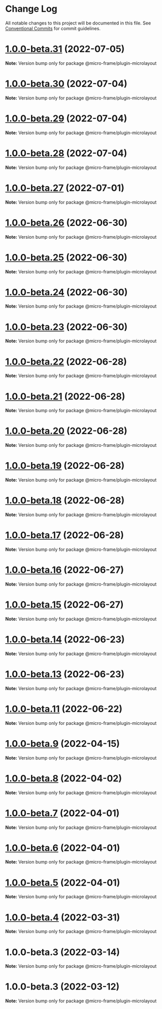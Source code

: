 # Change Log

All notable changes to this project will be documented in this file.
See [Conventional Commits](https://conventionalcommits.org) for commit guidelines.

# [1.0.0-beta.31](http://58.22.61.222:18001/bgtech-fe/micro-frame/compare/@micro-frame/plugin-microlayout@1.0.0-beta.30...@micro-frame/plugin-microlayout@1.0.0-beta.31) (2022-07-05)

**Note:** Version bump only for package @micro-frame/plugin-microlayout





# [1.0.0-beta.30](http://58.22.61.222:18001/bgtech-fe/micro-frame/compare/@micro-frame/plugin-microlayout@1.0.0-beta.29...@micro-frame/plugin-microlayout@1.0.0-beta.30) (2022-07-04)

**Note:** Version bump only for package @micro-frame/plugin-microlayout





# [1.0.0-beta.29](http://58.22.61.222:18001/bgtech-fe/micro-frame/compare/@micro-frame/plugin-microlayout@1.0.0-beta.28...@micro-frame/plugin-microlayout@1.0.0-beta.29) (2022-07-04)

**Note:** Version bump only for package @micro-frame/plugin-microlayout





# [1.0.0-beta.28](http://58.22.61.222:18001/bgtech-fe/micro-frame/compare/@micro-frame/plugin-microlayout@1.0.0-beta.27...@micro-frame/plugin-microlayout@1.0.0-beta.28) (2022-07-04)

**Note:** Version bump only for package @micro-frame/plugin-microlayout





# [1.0.0-beta.27](http://58.22.61.222:18001/bgtech-fe/micro-frame/compare/@micro-frame/plugin-microlayout@1.0.0-beta.26...@micro-frame/plugin-microlayout@1.0.0-beta.27) (2022-07-01)

**Note:** Version bump only for package @micro-frame/plugin-microlayout





# [1.0.0-beta.26](http://58.22.61.222:18001/bgtech-fe/micro-frame/compare/@micro-frame/plugin-microlayout@1.0.0-beta.25...@micro-frame/plugin-microlayout@1.0.0-beta.26) (2022-06-30)

**Note:** Version bump only for package @micro-frame/plugin-microlayout





# [1.0.0-beta.25](http://58.22.61.222:18001/bgtech-fe/micro-frame/compare/@micro-frame/plugin-microlayout@1.0.0-beta.24...@micro-frame/plugin-microlayout@1.0.0-beta.25) (2022-06-30)

**Note:** Version bump only for package @micro-frame/plugin-microlayout





# [1.0.0-beta.24](http://58.22.61.222:18001/bgtech-fe/micro-frame/compare/@micro-frame/plugin-microlayout@1.0.0-beta.23...@micro-frame/plugin-microlayout@1.0.0-beta.24) (2022-06-30)

**Note:** Version bump only for package @micro-frame/plugin-microlayout





# [1.0.0-beta.23](http://58.22.61.222:18001/bgtech-fe/micro-frame/compare/@micro-frame/plugin-microlayout@1.0.0-beta.22...@micro-frame/plugin-microlayout@1.0.0-beta.23) (2022-06-30)

**Note:** Version bump only for package @micro-frame/plugin-microlayout





# [1.0.0-beta.22](http://58.22.61.222:18001/bgtech-fe/micro-frame/compare/@micro-frame/plugin-microlayout@1.0.0-beta.21...@micro-frame/plugin-microlayout@1.0.0-beta.22) (2022-06-28)

**Note:** Version bump only for package @micro-frame/plugin-microlayout





# [1.0.0-beta.21](http://58.22.61.222:18001/bgtech-fe/micro-frame/compare/@micro-frame/plugin-microlayout@1.0.0-beta.20...@micro-frame/plugin-microlayout@1.0.0-beta.21) (2022-06-28)

**Note:** Version bump only for package @micro-frame/plugin-microlayout





# [1.0.0-beta.20](http://58.22.61.222:18001/bgtech-fe/micro-frame/compare/@micro-frame/plugin-microlayout@1.0.0-beta.19...@micro-frame/plugin-microlayout@1.0.0-beta.20) (2022-06-28)

**Note:** Version bump only for package @micro-frame/plugin-microlayout





# [1.0.0-beta.19](http://58.22.61.222:18001/bgtech-fe/micro-frame/compare/@micro-frame/plugin-microlayout@1.0.0-beta.18...@micro-frame/plugin-microlayout@1.0.0-beta.19) (2022-06-28)

**Note:** Version bump only for package @micro-frame/plugin-microlayout





# [1.0.0-beta.18](http://58.22.61.222:18001/bgtech-fe/micro-frame/compare/@micro-frame/plugin-microlayout@1.0.0-beta.17...@micro-frame/plugin-microlayout@1.0.0-beta.18) (2022-06-28)

**Note:** Version bump only for package @micro-frame/plugin-microlayout





# [1.0.0-beta.17](http://58.22.61.222:18001/bgtech-fe/micro-frame/compare/@micro-frame/plugin-microlayout@1.0.0-beta.16...@micro-frame/plugin-microlayout@1.0.0-beta.17) (2022-06-28)

**Note:** Version bump only for package @micro-frame/plugin-microlayout





# [1.0.0-beta.16](http://58.22.61.222:18001/bgtech-fe/micro-frame/compare/@micro-frame/plugin-microlayout@1.0.0-beta.15...@micro-frame/plugin-microlayout@1.0.0-beta.16) (2022-06-27)

**Note:** Version bump only for package @micro-frame/plugin-microlayout





# [1.0.0-beta.15](http://58.22.61.222:18001/bgtech-fe/micro-frame/compare/@micro-frame/plugin-microlayout@1.0.0-beta.14...@micro-frame/plugin-microlayout@1.0.0-beta.15) (2022-06-27)

**Note:** Version bump only for package @micro-frame/plugin-microlayout





# [1.0.0-beta.14](http://58.22.61.222:18001/bgtech-fe/micro-frame/compare/@micro-frame/plugin-microlayout@1.0.0-beta.13...@micro-frame/plugin-microlayout@1.0.0-beta.14) (2022-06-23)

**Note:** Version bump only for package @micro-frame/plugin-microlayout





# [1.0.0-beta.13](http://58.22.61.222:18001/bgtech-fe/micro-frame/compare/@micro-frame/plugin-microlayout@1.0.0-beta.11...@micro-frame/plugin-microlayout@1.0.0-beta.13) (2022-06-23)

**Note:** Version bump only for package @micro-frame/plugin-microlayout





# [1.0.0-beta.11](http://58.22.61.222:18001/bgtech-fe/micro-frame/compare/@micro-frame/plugin-microlayout@1.0.0-beta.9...@micro-frame/plugin-microlayout@1.0.0-beta.11) (2022-06-22)

**Note:** Version bump only for package @micro-frame/plugin-microlayout





# [1.0.0-beta.9](http://58.22.61.222:18001/bgtech-fe/micro-frame/compare/@micro-frame/plugin-microlayout@1.0.0-beta.8...@micro-frame/plugin-microlayout@1.0.0-beta.9) (2022-04-15)

**Note:** Version bump only for package @micro-frame/plugin-microlayout





# [1.0.0-beta.8](http://58.22.61.222:18001/bgtech-fe/micro-frame/compare/@micro-frame/plugin-microlayout@1.0.0-beta.7...@micro-frame/plugin-microlayout@1.0.0-beta.8) (2022-04-02)

**Note:** Version bump only for package @micro-frame/plugin-microlayout





# [1.0.0-beta.7](http://58.22.61.222:18001/bgtech-fe/micro-frame/compare/@micro-frame/plugin-microlayout@1.0.0-beta.6...@micro-frame/plugin-microlayout@1.0.0-beta.7) (2022-04-01)

**Note:** Version bump only for package @micro-frame/plugin-microlayout





# [1.0.0-beta.6](http://58.22.61.222:18001/bgtech-fe/micro-frame/compare/@micro-frame/plugin-microlayout@1.0.0-beta.5...@micro-frame/plugin-microlayout@1.0.0-beta.6) (2022-04-01)

**Note:** Version bump only for package @micro-frame/plugin-microlayout





# [1.0.0-beta.5](http://58.22.61.222:18001/bgtech-fe/micro-frame/compare/@micro-frame/plugin-microlayout@1.0.0-beta.4...@micro-frame/plugin-microlayout@1.0.0-beta.5) (2022-04-01)

**Note:** Version bump only for package @micro-frame/plugin-microlayout





# [1.0.0-beta.4](http://58.22.61.222:18001/bgtech-fe/micro-frame/compare/@micro-frame/plugin-microlayout@1.0.0-beta.3...@micro-frame/plugin-microlayout@1.0.0-beta.4) (2022-03-31)

**Note:** Version bump only for package @micro-frame/plugin-microlayout





# 1.0.0-beta.3 (2022-03-14)

**Note:** Version bump only for package @micro-frame/plugin-microlayout





# 1.0.0-beta.3 (2022-03-12)

**Note:** Version bump only for package @micro-frame/plugin-microlayout
